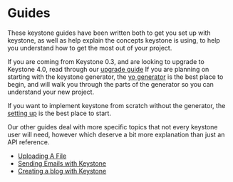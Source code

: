 # Guides

These keystone guides have been written both to get you set up with keystone, as well as help explain the concepts keystone is using, to help you understand how to get the most out of your project.

If you are coming from Keystone 0.3, and are looking to upgrade to Keystone 4.0, read through our [upgrade guide](/guides/v-0-3-to-v-4-0-upgrade-guide)
If you are planning on starting with the keystone generator, the [yo generator](/getting-started/yo-generator) is the best place to begin, and will walk you through the parts of the generator so you can understand your new project.

If you want to implement keystone from scratch without the generator, the [setting up](/getting-started/setting-up/part-1) is the best place to start.

Our other guides deal with more specific topics that not every keystone user will need, however which deserve a bit more explanation than just an API reference.

- [Uploading A File](/guides/api-file-image-uploads)
- [Sending Emails with Keystone](/guides/how-to-send-emails)
- [Creating a blog with Keystone](/guides/how-to-create-a-blog-with-keystone)
